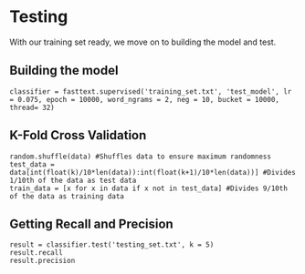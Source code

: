 # Testing
With our training set ready, we move on to building the model and test.

## Building the model
```
classifier = fasttext.supervised('training_set.txt', 'test_model', lr = 0.075, epoch = 10000, word_ngrams = 2, neg = 10, bucket = 10000, thread= 32)
```
## K-Fold Cross Validation
```
random.shuffle(data) #Shuffles data to ensure maximum randomness
test_data = data[int(float(k)/10*len(data)):int(float(k+1)/10*len(data))] #Divides 1/10th of the data as test data
train_data = [x for x in data if x not in test_data] #Divides 9/10th of the data as training data
```
## Getting Recall and Precision
```
result = classifier.test('testing_set.txt', k = 5)
result.recall
result.precision
```
